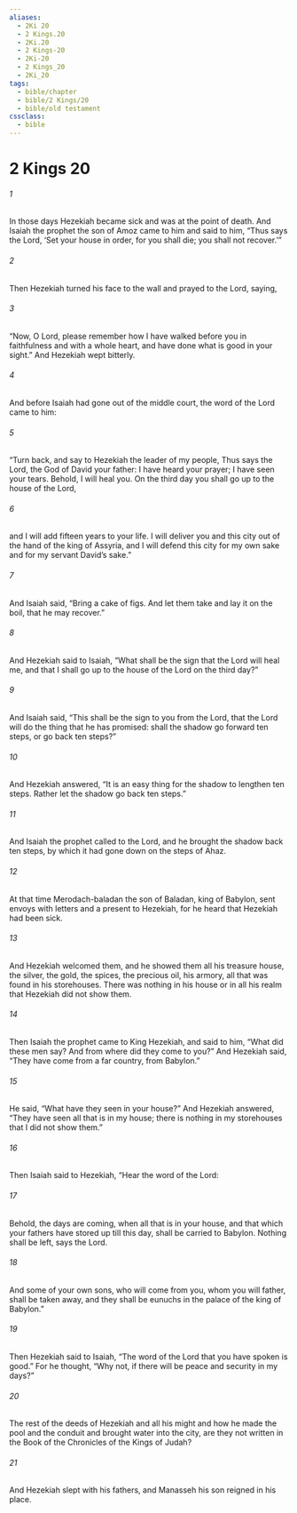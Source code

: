 ```yaml
---
aliases:
  - 2Ki 20
  - 2 Kings.20
  - 2Ki.20
  - 2 Kings-20
  - 2Ki-20
  - 2 Kings_20
  - 2Ki_20
tags:
  - bible/chapter
  - bible/2 Kings/20
  - bible/old testament
cssclass:
  - bible
---
```


# 2 Kings 20

###### 1
In those days Hezekiah became sick and was at the point of death. And Isaiah the prophet the son of Amoz came to him and said to him, “Thus says the Lord, ‘Set your house in order, for you shall die; you shall not recover.’”
###### 2
Then Hezekiah turned his face to the wall and prayed to the Lord, saying,
###### 3
“Now, O Lord, please remember how I have walked before you in faithfulness and with a whole heart, and have done what is good in your sight.” And Hezekiah wept bitterly.
###### 4
And before Isaiah had gone out of the middle court, the word of the Lord came to him:
###### 5
“Turn back, and say to Hezekiah the leader of my people, Thus says the Lord, the God of David your father: I have heard your prayer; I have seen your tears. Behold, I will heal you. On the third day you shall go up to the house of the Lord,
###### 6
and I will add fifteen years to your life. I will deliver you and this city out of the hand of the king of Assyria, and I will defend this city for my own sake and for my servant David’s sake.”
###### 7
And Isaiah said, “Bring a cake of figs. And let them take and lay it on the boil, that he may recover.”
###### 8
And Hezekiah said to Isaiah, “What shall be the sign that the Lord will heal me, and that I shall go up to the house of the Lord on the third day?”
###### 9
And Isaiah said, “This shall be the sign to you from the Lord, that the Lord will do the thing that he has promised: shall the shadow go forward ten steps, or go back ten steps?”
###### 10
And Hezekiah answered, “It is an easy thing for the shadow to lengthen ten steps. Rather let the shadow go back ten steps.”
###### 11
And Isaiah the prophet called to the Lord, and he brought the shadow back ten steps, by which it had gone down on the steps of Ahaz.
###### 12
At that time Merodach-baladan the son of Baladan, king of Babylon, sent envoys with letters and a present to Hezekiah, for he heard that Hezekiah had been sick.
###### 13
And Hezekiah welcomed them, and he showed them all his treasure house, the silver, the gold, the spices, the precious oil, his armory, all that was found in his storehouses. There was nothing in his house or in all his realm that Hezekiah did not show them.
###### 14
Then Isaiah the prophet came to King Hezekiah, and said to him, “What did these men say? And from where did they come to you?” And Hezekiah said, “They have come from a far country, from Babylon.”
###### 15
He said, “What have they seen in your house?” And Hezekiah answered, “They have seen all that is in my house; there is nothing in my storehouses that I did not show them.”
###### 16
Then Isaiah said to Hezekiah, “Hear the word of the Lord:
###### 17
Behold, the days are coming, when all that is in your house, and that which your fathers have stored up till this day, shall be carried to Babylon. Nothing shall be left, says the Lord.
###### 18
And some of your own sons, who will come from you, whom you will father, shall be taken away, and they shall be eunuchs in the palace of the king of Babylon.”
###### 19
Then Hezekiah said to Isaiah, “The word of the Lord that you have spoken is good.” For he thought, “Why not, if there will be peace and security in my days?”
###### 20
The rest of the deeds of Hezekiah and all his might and how he made the pool and the conduit and brought water into the city, are they not written in the Book of the Chronicles of the Kings of Judah?
###### 21
And Hezekiah slept with his fathers, and Manasseh his son reigned in his place.


